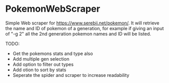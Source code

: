 # PokemonWebScraper
Simple Web scraper for https://www.serebii.net/pokemon/. It will retrieve the name and ID of pokemon of a generation, for example if giving an input of "-g 2" all the 2nd generation pokemon names and ID will be listed.

TODO:
* Get the pokemons stats and type also
* Add multiple gen selection
* Add option to filter out types
* Add otion to sort by stats
* Seperate the spider and scraper to increase readability
